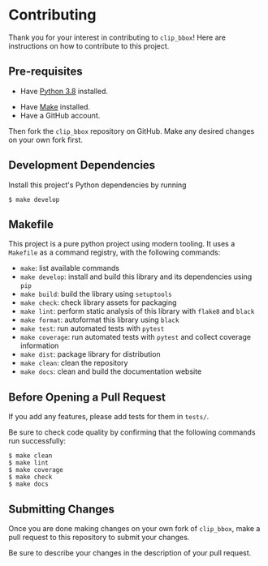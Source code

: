 # Contributing

Thank you for your interest in contributing to `clip_bbox`! Here are instructions on how to contribute to this project.

## Pre-requisites

* Have [Python 3.8](https://www.python.org/downloads/) installed.
<!-- and ![conda](https://docs.conda.io/projects/conda/en/latest/user-guide/install/index.html). -->
* Have [Make](https://www.gnu.org/software/make/) installed.
* Have a GitHub account.

Then fork the `clip_bbox` repository on GitHub. Make any desired changes on your own fork first. 

## Development Dependencies

Install this project's Python dependencies by running

    $ make develop

## Makefile
This project is a pure python project using modern tooling. It uses a `Makefile` as a command registry, with the following commands:
- `make`: list available commands
- `make develop`: install and build this library and its dependencies using `pip`
- `make build`: build the library using `setuptools`
- `make check`: check library assets for packaging
- `make lint`: perform static analysis of this library with `flake8` and `black`
- `make format`: autoformat this library using `black`
- `make test`: run automated tests with `pytest`
- `make coverage`: run automated tests with `pytest` and collect coverage information
- `make dist`: package library for distribution
- `make clean`: clean the repository
- `make docs`: clean and build the documentation website

## Before Opening a Pull Request

If you add any features, please add tests for them in `tests/`.

Be sure to check code quality by confirming that the following commands run successfully:

    $ make clean
    $ make lint
    $ make coverage
    $ make check
    $ make docs

## Submitting Changes
Once you are done making changes on your own fork of `clip_bbox`, make a pull request to this repository to submit your changes. 

Be sure to describe your changes in the description of your pull request.

